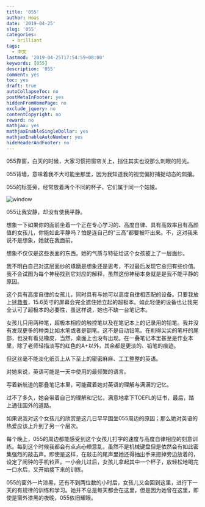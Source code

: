 ```yaml
---
title: '055'
author: Hoas
date: '2019-04-25'
slug: '055'
categories:
  - brilliant
tags:
  - 中文
lastmod: '2019-04-25T17:54:59+08:00'
keywords: [055]
description: '055'
comment: yes
toc: yes
draft: true
autoCollapseToc: no
postMetaInFooter: yes
hiddenFromHomePage: no
exclude_jquery: no
contentCopyright: no
reward: no
mathjax: yes
mathjaxEnableSingleDollar: yes
mathjaxEnableAutoNumber: yes
hideHeaderAndFooter: no
---
```


055靠窗，白天的时候，大家习惯把窗帘关上，挡住其实也没那么刺眼的阳光。

055背墙，意味着我不大可能坐那里，因为我知道我的视觉偏好捕捉动态的熙攘。

055的标签旁，经常放着两个不同的杯子，它们属于同一个姑娘。

![window](https://images.unsplash.com/photo-1496092607007-ca127e0b6a10?ixlib=rb-1.2.1&ixid=eyJhcHBfaWQiOjEyMDd9&auto=format&fit=crop&w=1085&q=80)

<!--more-->

055让我安静，却没有使我平静。

想象一下如果你的面前坐着一个正在专心学习的、高度自律、具有高效率且有高颜值的女孩儿，你能如此平静吗？怕是连自己的“三高”都要被吓出来。不，这对我来说不是想象，她就在我面前。

想象不仅仅是这些表面的东西。她的气质与特征给这个女孩披上了一层面纱。

我不明白自己对这层面纱的琢磨是想象还是思考，不过最后发现它总归有些价值。我不会试图为每个神秘找到它对应的解释，虽然这份神秘本身就是是我不能平静的原因。

这个具有高度自律的女孩儿，同时具有与她可以高度自律相匹配的设备。只要我放上[拯救者](https://item.jd.com/1579645.html)，15.6英寸的屏幕会完全遮住她立起的超极本。如此轻便的设备也让我完全认可了超极本的必要性，虽这样说，她也不缺一台笔记本。

女孩儿只用两种笔，超极本相应的触控笔以及在笔记本上的记录用的铅笔。我并没有发现更多的种类比如水笔或者是钢笔。这不是自动铅笔。在削得尖尖的笔杆的尾部，也没有看见橡皮，当然，桌面上也没有出现。在一叠笔记本里甚至是作业本里，除了老师轻描淡写的红色的A+以外，其余都是更淡的、铅笔的痕迹。

但这丝毫不能淡化纸页上从下至上的密密麻麻、工工整整的英语。

对她来说，英语可能是一天中使用的最频繁的语言。

写着新航道的那叠笔记本里，可能藏着她对英语的理解与满满的记忆。

过不了多久，她会带着自己的理解和记忆，满意地拿下TOEFL的证书，最后，踏上通往国外的道路。

如果说我对这个女孩儿的欣赏是这几日早早围坐055周边的原因；那么她对英语的热爱应该上升到了另一个层次。

每个晚上，055的周边都能感受到这个女孩儿打字的速度与高度自律相应的刻意训练。每到这个时候我都会有点点~~心烦~~意乱，虽然不是机械键盘但是依然会有如此密集强烈的敲击声。即使是这样，在敲击的尾声里她还得抽出手来摁掉旁边放着的，设定了闹钟的手机铃声。一小会儿过后，女孩儿拿起其中一个杯子，放轻松地喝完一口水后，又开始接下来的训练。

055的窗外一片漆黑，还有不到两位数的小时后，女孩儿又会回到这里，进行下一天的有规律的训练和学习。她并不总是每天都会在这里，但是因为她曾在这里，即使是窗外漆黑的夜晚，055依旧耀眼。